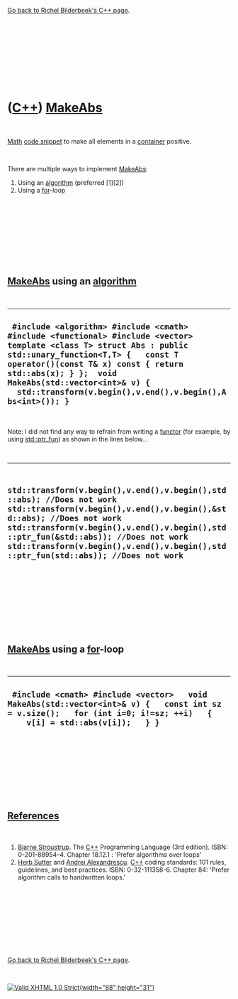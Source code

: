 

[Go back to Richel Bilderbeek's C++ page](Cpp.htm).

 

 

 

 

 

([C++](Cpp.htm)) [MakeAbs](CppMakeAbs.htm)
==========================================

 

[Math](CppMath.htm) [code snippet](CppCodeSnippets.htm) to make all
elements in a [container](CppContainer.htm) positive.

 

There are multiple ways to implement [MakeAbs](CppMakeAbs.htm):

1.  Using an [algorithm](CppAlgorithm.htm) (preferred \[1\]\[2\])
2.  Using a [for](CppFor.htm)-loop

 

 

 

 

 

[MakeAbs](CppMakeAbs.htm) using an [algorithm](CppAlgorithm.htm)
----------------------------------------------------------------

 

  ------------------------------------------------------------------------------------------------------------------------------------------------------------------------------------------------------------------------------------------------------------------------------------------------------------------------
  ` #include <algorithm> #include <cmath> #include <functional> #include <vector>  template <class T> struct Abs : public std::unary_function<T,T> {   const T operator()(const T& x) const { return std::abs(x); } };  void MakeAbs(std::vector<int>& v) {   std::transform(v.begin(),v.end(),v.begin(),Abs<int>()); }`
  ------------------------------------------------------------------------------------------------------------------------------------------------------------------------------------------------------------------------------------------------------------------------------------------------------------------------

 

Note: I did not find any way to refrain from writing a
[functor](CppFunctor.htm) (for example, by using
[std::ptr\_fun](CppPtr_fun.htm)) as shown in the lines below...

 

  --------------------------------------------------------------------------------------------------------------------------------------------------------------------------------------------------------------------------------------------------------------------------------------------------------------------------
  ` std::transform(v.begin(),v.end(),v.begin(),std::abs); //Does not work std::transform(v.begin(),v.end(),v.begin(),&std::abs); //Does not work std::transform(v.begin(),v.end(),v.begin(),std::ptr_fun(&std::abs)); //Does not work std::transform(v.begin(),v.end(),v.begin(),std::ptr_fun(std::abs)); //Does not work`
  --------------------------------------------------------------------------------------------------------------------------------------------------------------------------------------------------------------------------------------------------------------------------------------------------------------------------

 

 

 

 

 

[MakeAbs](CppMakeAbs.htm) using a [for](CppFor.htm)-loop
--------------------------------------------------------

 

  -------------------------------------------------------------------------------------------------------------------------------------------------------------------------
  ` #include <cmath> #include <vector>   void MakeAbs(std::vector<int>& v) {   const int sz = v.size();   for (int i=0; i!=sz; ++i)   {     v[i] = std::abs(v[i]);   } }`
  -------------------------------------------------------------------------------------------------------------------------------------------------------------------------

 

 

 

 

 

[References](CppReferences.htm)
-------------------------------

 

1.  [Bjarne Stroustrup](CppBjarneStroustrup.htm). The [C++](Cpp.htm)
    Programming Language (3rd edition). ISBN: 0-201-88954-4. Chapter
    18.12.1 : 'Prefer algorithms over loops'
2.  [Herb Sutter](CppHerbSutter.htm) and [Andrei
    Alexandrescu](CppAndreiAlexandrescu.htm). [C++](Cpp.htm) coding
    standards: 101 rules, guidelines, and best practices.
    ISBN: 0-32-111358-6. Chapter 84: 'Prefer algorithm calls to
    handwritten loops.'

 

 

 

 

 

[Go back to Richel Bilderbeek's C++ page](Cpp.htm).



 

[![Valid XHTML 1.0 Strict](valid-xhtml10.png){width="88"
height="31"}](http://validator.w3.org/check?uri=referer)
